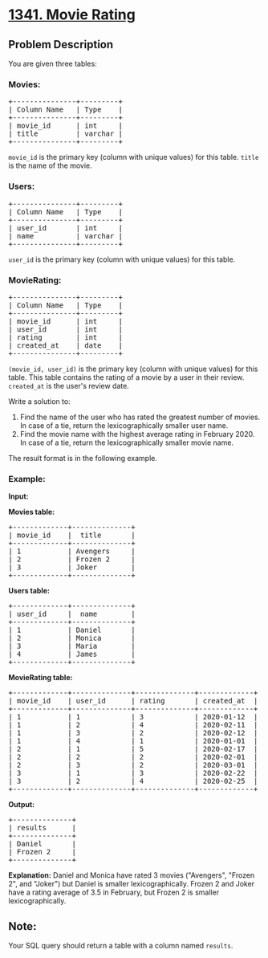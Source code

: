 <!-- 1341. Movie Rating -->

<h1>
  <a href="https://leetcode.com/problems/movie-rating/?envType=study-plan-v2&envId=top-sql-50">1341. Movie Rating</a>
</h1>

<h2>Problem Description</h2>

<p>
  You are given three tables:
</p>

<h3>Movies:</h3>
<pre>
+---------------+---------+
| Column Name   | Type    |
+---------------+---------+
| movie_id      | int     |
| title         | varchar |
+---------------+---------+
</pre>
<code>movie_id</code> is the primary key (column with unique values) for this table.
<code>title</code> is the name of the movie.

<h3>Users:</h3>
<pre>
+---------------+---------+
| Column Name   | Type    |
+---------------+---------+
| user_id       | int     |
| name          | varchar |
+---------------+---------+
</pre>
<code>user_id</code> is the primary key (column with unique values) for this table.

<h3>MovieRating:</h3>
<pre>
+---------------+---------+
| Column Name   | Type    |
+---------------+---------+
| movie_id      | int     |
| user_id       | int     |
| rating        | int     |
| created_at    | date    |
+---------------+---------+
</pre>
<code>(movie_id, user_id)</code> is the primary key (column with unique values) for this table.
This table contains the rating of a movie by a user in their review.
<code>created_at</code> is the user's review date.

<p>Write a solution to:</p>

<ol>
  <li>Find the name of the user who has rated the greatest number of movies. In case of a tie, return the lexicographically smaller user name.</li>
  <li>Find the movie name with the highest average rating in February 2020. In case of a tie, return the lexicographically smaller movie name.</li>
</ol>

<p>The result format is in the following example.</p>

<h3>Example:</h3>

<p><strong>Input:</strong></p>

<strong>Movies table:</strong>
<pre>
+-------------+--------------+
| movie_id    |  title       |
+-------------+--------------+
| 1           | Avengers     |
| 2           | Frozen 2     |
| 3           | Joker        |
+-------------+--------------+
</pre>

<strong>Users table:</strong>
<pre>
+-------------+--------------+
| user_id     |  name        |
+-------------+--------------+
| 1           | Daniel       |
| 2           | Monica       |
| 3           | Maria        |
| 4           | James        |
+-------------+--------------+
</pre>

<strong>MovieRating table:</strong>
<pre>
+-------------+--------------+--------------+-------------+
| movie_id    | user_id      | rating       | created_at  |
+-------------+--------------+--------------+-------------+
| 1           | 1            | 3            | 2020-01-12  |
| 1           | 2            | 4            | 2020-02-11  |
| 1           | 3            | 2            | 2020-02-12  |
| 1           | 4            | 1            | 2020-01-01  |
| 2           | 1            | 5            | 2020-02-17  | 
| 2           | 2            | 2            | 2020-02-01  | 
| 2           | 3            | 2            | 2020-03-01  |
| 3           | 1            | 3            | 2020-02-22  | 
| 3           | 2            | 4            | 2020-02-25  | 
+-------------+--------------+--------------+-------------+
</pre>

<strong>Output:</strong>
<pre>
+--------------+
| results      |
+--------------+
| Daniel       |
| Frozen 2     |
+--------------+
</pre>

<strong>Explanation:</strong>
Daniel and Monica have rated 3 movies ("Avengers", "Frozen 2", and "Joker") but Daniel is smaller lexicographically.
Frozen 2 and Joker have a rating average of 3.5 in February, but Frozen 2 is smaller lexicographically.

<h2>Note:</h2>

<p>Your SQL query should return a table with a column named <code>results</code>.</p>

<!-- End of 1341. Movie Rating -->
